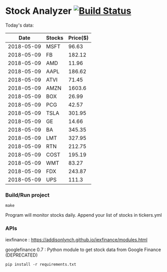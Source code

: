 # Stock Analyzer [![Build Status](https://travis-ci.org/ogoyal/StockAnalyzer.svg?branch=master)](https://travis-ci.org/ogoyal/StockAnalyzer)

Today's data:

| Date| Stocks| Price($) | 
| --- | --- | ---  | 
| 2018-05-09| MSFT| 96.63 | 
| 2018-05-09| FB| 182.12 | 
| 2018-05-09| AMD| 11.96 | 
| 2018-05-09| AAPL| 186.62 | 
| 2018-05-09| ATVI| 71.45 | 
| 2018-05-09| AMZN| 1603.6 | 
| 2018-05-09| BOX| 26.99 | 
| 2018-05-09| PCG| 42.57 | 
| 2018-05-09| TSLA| 301.95 | 
| 2018-05-09| GE| 14.66 | 
| 2018-05-09| BA| 345.35 | 
| 2018-05-09| LMT| 327.95 | 
| 2018-05-09| RTN| 212.75 | 
| 2018-05-09| COST| 195.19 | 
| 2018-05-09| WMT| 83.27 | 
| 2018-05-09| FDX| 243.87 | 
| 2018-05-09| UPS| 111.3 | 

### Build/Run project

```
make
```

Program will monitor stocks daily. Append your list of stocks in tickers.yml

### APIs
iexfinance : https://addisonlynch.github.io/iexfinance/modules.html

googlefinance 0.7 : Python module to get stock data from Google Finance (DEPRECATED)

```
pip install -r requirements.txt
```

